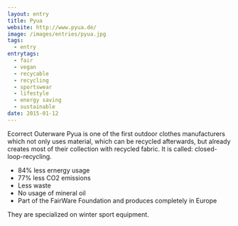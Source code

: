 ```yaml
---
layout: entry
title: Pyua
website: http://www.pyua.de/
image: /images/entries/pyua.jpg
tags:
  - entry
entrytags:
  - fair
  - vegan
  - recycable
  - recycling
  - sportswear
  - lifestyle
  - energy saving
  - sustainable
date: 2015-01-12
---
```


Ecorrect Outerware
Pyua is one of the first outdoor clothes manufacturers which not only uses material, which can be recycled afterwards, but already creates most of their collection with recycled fabric. It is called: closed-loop-recycling.

* 84% less ernergy usage
* 77% less CO2 emissions
* Less waste
* No usage of mineral oil
* Part of the FairWare Foundation and produces completely in Europe

They are specialized on winter sport equipment.